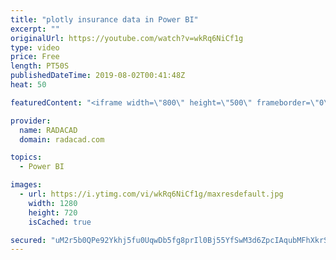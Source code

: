 ```yaml
---
title: "plotly insurance data in Power BI"
excerpt: ""
originalUrl: https://youtube.com/watch?v=wkRq6NiCf1g
type: video
price: Free
length: PT50S
publishedDateTime: 2019-08-02T00:41:48Z
heat: 50

featuredContent: "<iframe width=\"800\" height=\"500\" frameborder=\"0\" src=\"https://www.youtube.com/embed/wkRq6NiCf1g\" allow=\"accelerometer; autoplay; encrypted-media; gyroscope; picture-in-picture\" allowfullscreen></iframe>"

provider:
  name: RADACAD
  domain: radacad.com

topics:
  - Power BI

images:
  - url: https://i.ytimg.com/vi/wkRq6NiCf1g/maxresdefault.jpg
    width: 1280
    height: 720
    isCached: true

secured: "uM2r5b0QPe92Ykhj5fu0UqwDb5fg8prIl0Bj55YfSwM3d6ZpcIAqubMFhXkrSeH1t0vXvMncSGUipBiVO62/D6yDUMQ93ocZbPmlWskRyA0K8hFWMgAWf0dYdhWgujwhTp8PVLuaFZdfGQy3cKaGFSSJR20vjpC71EVzKawVMJf/JQuFvt0YuUUmF2z/7toXkX0ZgSi1/k9vspm3voJwlvOmakEys8D2vKD0beqj+5xxCFIVOMw8GcCNk3ly+GGfdikMCmq0COQAMzIVzQ80T+m5VCSnNQD51uWyoXY57PXtdkB6y0TNY7eLEyVlse9FThYE6loygZJXaAq84sqZnzI6evJRppEigCe++8SxLnlWdA1gWdqxH48huXXPuOPjbDAO+t40kq725EcYMC6g0GaxZQeXCLdt0qtpsLCXQqI=;Cj9CsKI6x2LnbDcFC8TJjg=="
---
```


